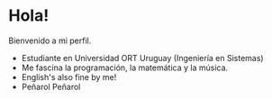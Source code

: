 # Hola!

Bienvenido a mi perfil.

- Estudiante en Universidad ORT Uruguay (Ingeniería en Sistemas)
- Me fascina la programación, la matemática y la música.
- English's also fine by me!
- Peñarol Peñarol
